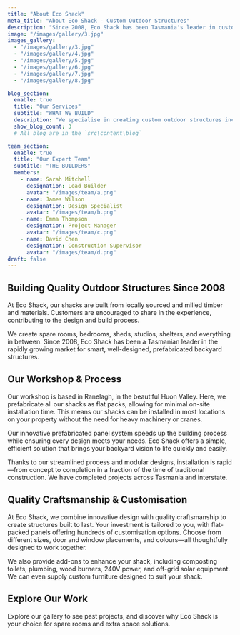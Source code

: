 ```yaml
---
title: "About Eco Shack"
meta_title: "About Eco Shack - Custom Outdoor Structures"
description: "Since 2008, Eco Shack has been Tasmania's leader in custom outdoor structures. We build spare rooms, studios, sheds, and shelters using locally sourced timber and innovative flat-pack construction."
image: "/images/gallery/3.jpg"
images_gallery:
  - "/images/gallery/3.jpg"
  - "/images/gallery/4.jpg"
  - "/images/gallery/5.jpg"
  - "/images/gallery/6.jpg"
  - "/images/gallery/7.jpg"
  - "/images/gallery/8.jpg"

blog_section:
  enable: true
  title: "Our Services"
  subtitle: "WHAT WE BUILD"
  description: "We specialise in creating custom outdoor structures including spare rooms, bedrooms, sheds, studios, shelters, and everything in between. Each build is tailored to your specific needs and space."
  show_blog_count: 3
  # All blog are in the `src\content\blog`

team_section:
  enable: true
  title: "Our Expert Team"
  subtitle: "THE BUILDERS"
  members:
    - name: Sarah Mitchell
      designation: Lead Builder
      avatar: "/images/team/a.png"
    - name: James Wilson
      designation: Design Specialist
      avatar: "/images/team/b.png"
    - name: Emma Thompson
      designation: Project Manager
      avatar: "/images/team/c.png"
    - name: David Chen
      designation: Construction Supervisor
      avatar: "/images/team/d.png"
draft: false
---
```


## Building Quality Outdoor Structures Since 2008

At Eco Shack, our shacks are built from locally sourced and milled timber and materials. Customers are encouraged to share in the experience, contributing to the design and build process.

We create spare rooms, bedrooms, sheds, studios, shelters, and everything in between. Since 2008, Eco Shack has been a Tasmanian leader in the rapidly growing market for smart, well-designed, prefabricated backyard structures.

## Our Workshop & Process

Our workshop is based in Ranelagh, in the beautiful Huon Valley. Here, we prefabricate all our shacks as flat packs, allowing for minimal on-site installation time. This means our shacks can be installed in most locations on your property without the need for heavy machinery or cranes.

Our innovative prefabricated panel system speeds up the building process while ensuring every design meets your needs. Eco Shack offers a simple, efficient solution that brings your backyard vision to life quickly and easily.

Thanks to our streamlined process and modular designs, installation is rapid—from concept to completion in a fraction of the time of traditional construction. We have completed projects across Tasmania and interstate.

## Quality Craftsmanship & Customisation

At Eco Shack, we combine innovative design with quality craftsmanship to create structures built to last. Your investment is tailored to you, with flat-packed panels offering hundreds of customisation options. Choose from different sizes, door and window placements, and colours—all thoughtfully designed to work together.

We also provide add-ons to enhance your shack, including composting toilets, plumbing, wood burners, 240V power, and off-grid solar equipment. We can even supply custom furniture designed to suit your shack.

## Explore Our Work

Explore our gallery to see past projects, and discover why Eco Shack is your choice for spare rooms and extra space solutions.
